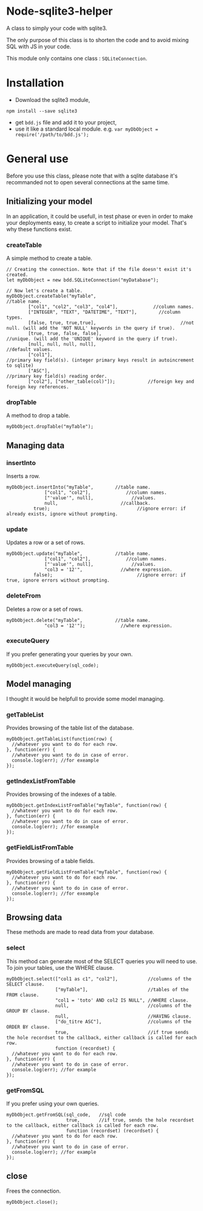 # Node-sqlite3-helper
A class to simply your code with sqlite3.

The only purpose of this class is to shorten the code and to avoid mixing SQL with JS in your code.

This module only contains one class : `SQLiteConnection`.

# Installation

* Download the sqlite3 module,
```
npm install --save sqlite3
```

* get `bdd.js` file and add it to your project,
* use it like a standard local module. e.g. `var myDbObject = require('/path/to/bdd.js');`

# General use

Before you use this class, please note that with a sqlite database it's recommanded not to open several connections at the same time.

## Initializing your model

In an application, it could be usefull, in test phase or even in order to make your deployments easy, to create a script to initialize your model. That's why these functions exist.

### createTable

A simple method to create a table.

```
// Creating the connection. Note that if the file doesn't exist it's created.
let myDbObject = new bdd.SQLiteConnection("myDatabase");

// Now let's create a table.
myDbObject.createTable("myTable", 							      //table name.
		["col1", "col2", "col3", "col4"],	          //column names.
		["INTEGER", "TEXT", "DATETIME", "TEXT"],		//column types.
		[false, true, true,true], 							    //not null. (will add the 'NOT NULL' keywords in the query if true).
		[true, true, false, false],	 						    //unique. (will add the 'UNIQUE' keyword in the query if true).
		[null, null, null, null], 							    //default values.
		["col1"],	 			  							            //primary key field(s). (integer primary keys result in autoincrement to sqlite)
		["ASC"], 											              //primary key field(s) reading order.
		["col2"], ["other_table(col)"]);            //foreign key and foreign key references.
```

### dropTable

A method to drop a table.

```
myDbObject.dropTable("myTable");
```

## Managing data

### insertInto

Inserts a row.

```
myDbObject.insertInto("myTable",   		//table name.
		      ["col1", "col2"],        		//column names.
		      ["'value'", null],		      //values.
		      null,                       //callback.
          true);					            //ignore error: if already exists, ignore without prompting.
```

### update

Updates a row or a set of rows.

```
myDbObject.update("myTable",      		//table name.
		      ["col1", "col2"],        		//column names.
		      ["'value'", null],		      //values.
		      "col3 = '12'",              //where expression.
          false);					            //ignore error: if true, ignore errors without prompting.
```

### deleteFrom

Deletes a row or a set of rows.

```
myDbObject.delete("myTable",      		//table name.
		      "col3 = '12'");             //where expression.
```

### executeQuery

If you prefer generating your queries by your own.

```
myDbObject.executeQuery(sql_code);
```

## Model managing

I thought it would be helpfull to provide some model managing.

### getTableList

Provides browsing of the table list of the database.

```
myDbObject.getTableList(function(row) {
  //whatever you want to do for each row.
}, function(err) {
  //whatever you want to do in case of error.
  console.log(err); //for exeample
});
```

### getIndexListFromTable

Provides browsing of the indexes of a table.

```
myDbObject.getIndexListFromTable("myTable", function(row) {
  //whatever you want to do for each row.
}, function(err) {
  //whatever you want to do in case of error.
  console.log(err); //for exeample
});
```

### getFieldListFromTable

Provides browsing of a table fields.

```
myDbObject.getFieldListFromTable("myTable", function(row) {
  //whatever you want to do for each row.
}, function(err) {
  //whatever you want to do in case of error.
  console.log(err); //for exeample
});
```

## Browsing data

These methods are made to read data from your database.

### select

This method can generate most of the SELECT queries you will need to use. To join your tables, use the WHERE clause.

```
myDbObject.select(["col1 as c1", "col2"],           //columns of the SELECT clause.
                  ["myTable"],                      //tables of the FROM clause.
                  "col1 = 'toto' AND col2 IS NULL", //WHERE clause.
                  null,                             //columns of the GROUP BY clause.
                  null,                             //HAVING clause.
                  ["do_titre ASC"],                 //columns of the ORDER BY clause.
                  true,                             //if true sends the hole recordset to the callback, either callback is called for each row. 
                  function (recordset) { 
  //whatever you want to do for each row.
}, function(err) {
  //whatever you want to do in case of error.
  console.log(err); //for example
});
```

### getFromSQL

If you prefer using your own queries.

```
myDbObject.getFromSQL(sql_code,   //sql code
                      true,       //if true, sends the hole recordset to the callback, either callback is called for each row.
                      function (recordset) (recordset) { 
  //whatever you want to do for each row.
}, function(err) {
  //whatever you want to do in case of error.
  console.log(err); //for example
}); 
```

## close

Frees the connection.

```
myDbObject.close();
```
